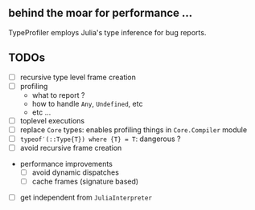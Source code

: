 ## behind the moar for performance ...

TypeProfiler employs Julia's type inference for bug reports.


## TODOs

- [ ] recursive type level frame creation
- [ ] profiling
  * what to report ?
  * how to handle `Any`, `Undefined`, etc
  * etc ...
- [ ] toplevel executions
- [ ] replace `Core` types: enables profiling things in `Core.Compiler` module
- [ ] `typeof′(::Type{T}) where {T} = T`: dangerous ?
- [ ] avoid recursive frame creation
- performance improvements
  * [ ] avoid dynamic dispatches
  * [ ] cache frames (signature based)
- [ ] get independent from `JuliaInterpreter`